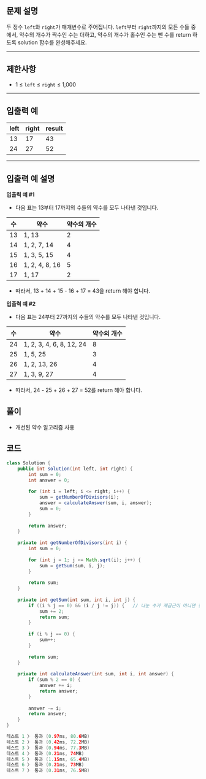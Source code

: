 ## **문제 설명**

두 정수 `left`와 `right`가 매개변수로 주어집니다. `left`부터 `right`까지의 모든 수들 중에서, 약수의 개수가 짝수인 수는 더하고, 약수의 개수가 홀수인 수는 뺀 수를 return 하도록 solution 함수를 완성해주세요.

---

## 제한사항

- 1 ≤ `left` ≤ `right` ≤ 1,000

---

## 입출력 예

| left | right | result |
| --- | --- | --- |
| 13 | 17 | 43 |
| 24 | 27 | 52 |

---

## 입출력 예 설명

**입출력 예 #1**

- 다음 표는 13부터 17까지의 수들의 약수를 모두 나타낸 것입니다.

| 수 | 약수 | 약수의 개수 |
| --- | --- | --- |
| 13 | 1, 13 | 2 |
| 14 | 1, 2, 7, 14 | 4 |
| 15 | 1, 3, 5, 15 | 4 |
| 16 | 1, 2, 4, 8, 16 | 5 |
| 17 | 1, 17 | 2 |
- 따라서, 13 + 14 + 15 - 16 + 17 = 43을 return 해야 합니다.

**입출력 예 #2**

- 다음 표는 24부터 27까지의 수들의 약수를 모두 나타낸 것입니다.

| 수 | 약수 | 약수의 개수 |
| --- | --- | --- |
| 24 | 1, 2, 3, 4, 6, 8, 12, 24 | 8 |
| 25 | 1, 5, 25 | 3 |
| 26 | 1, 2, 13, 26 | 4 |
| 27 | 1, 3, 9, 27 | 4 |
- 따라서, 24 - 25 + 26 + 27 = 52를 return 해야 합니다.

## 풀이

- 개선된 약수 알고리즘 사용

## 코드

```java
class Solution {
    public int solution(int left, int right) {
        int sum = 0;
        int answer = 0;
        
        for (int i = left; i <= right; i++) {
            sum = getNumberOfDivisors(i);
            answer = calculateAnswer(sum, i, answer);
            sum = 0;
        }
        
        return answer;
    }
    
    private int getNumberOfDivisors(int i) {
        int sum = 0;
        
        for (int j = 1; j <= Math.sqrt(i); j++) {
            sum = getSum(sum, i, j);
        }
        
        return sum;
    }
    
    private int getSum(int sum, int i, int j) {
        if ((i % j == 0) && (i / j != j)) {   // 나눈 수가 제곱근이 아니면 한번 더 증가
            sum += 2;
            return sum;
        } 
        
        if (i % j == 0) {
            sum++;
        }
        
        return sum;
    }
    
    private int calculateAnswer(int sum, int i, int answer) {
        if (sum % 2 == 0) {
            answer += i;
            return answer;
        } 
        
        answer -= i;
        return answer;
    }
}

테스트 1 〉	통과 (0.97ms, 80.6MB)
테스트 2 〉	통과 (0.42ms, 72.2MB)
테스트 3 〉	통과 (0.94ms, 77.3MB)
테스트 4 〉	통과 (0.21ms, 74MB)
테스트 5 〉	통과 (1.15ms, 65.4MB)
테스트 6 〉	통과 (0.21ms, 73MB)
테스트 7 〉	통과 (0.31ms, 76.5MB)
```